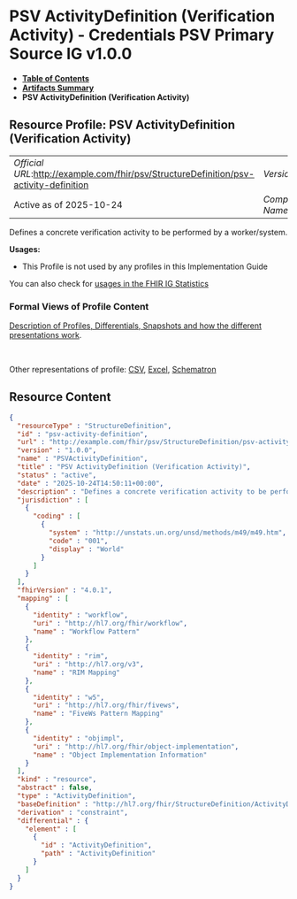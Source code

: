 # PSV ActivityDefinition (Verification Activity) - Credentials PSV Primary Source IG v1.0.0

* [**Table of Contents**](toc.md)
* [**Artifacts Summary**](artifacts.md)
* **PSV ActivityDefinition (Verification Activity)**

## Resource Profile: PSV ActivityDefinition (Verification Activity) 

| | |
| :--- | :--- |
| *Official URL*:http://example.com/fhir/psv/StructureDefinition/psv-activity-definition | *Version*:1.0.0 |
| Active as of 2025-10-24 | *Computable Name*:PSVActivityDefinition |

 
Defines a concrete verification activity to be performed by a worker/system. 

**Usages:**

* This Profile is not used by any profiles in this Implementation Guide

You can also check for [usages in the FHIR IG Statistics](https://packages2.fhir.org/xig/credentials-psv-primarysource|current/StructureDefinition/psv-activity-definition)

### Formal Views of Profile Content

 [Description of Profiles, Differentials, Snapshots and how the different presentations work](http://build.fhir.org/ig/FHIR/ig-guidance/readingIgs.html#structure-definitions). 

 

Other representations of profile: [CSV](StructureDefinition-psv-activity-definition.csv), [Excel](StructureDefinition-psv-activity-definition.xlsx), [Schematron](StructureDefinition-psv-activity-definition.sch) 



## Resource Content

```json
{
  "resourceType" : "StructureDefinition",
  "id" : "psv-activity-definition",
  "url" : "http://example.com/fhir/psv/StructureDefinition/psv-activity-definition",
  "version" : "1.0.0",
  "name" : "PSVActivityDefinition",
  "title" : "PSV ActivityDefinition (Verification Activity)",
  "status" : "active",
  "date" : "2025-10-24T14:50:11+00:00",
  "description" : "Defines a concrete verification activity to be performed by a worker/system.",
  "jurisdiction" : [
    {
      "coding" : [
        {
          "system" : "http://unstats.un.org/unsd/methods/m49/m49.htm",
          "code" : "001",
          "display" : "World"
        }
      ]
    }
  ],
  "fhirVersion" : "4.0.1",
  "mapping" : [
    {
      "identity" : "workflow",
      "uri" : "http://hl7.org/fhir/workflow",
      "name" : "Workflow Pattern"
    },
    {
      "identity" : "rim",
      "uri" : "http://hl7.org/v3",
      "name" : "RIM Mapping"
    },
    {
      "identity" : "w5",
      "uri" : "http://hl7.org/fhir/fivews",
      "name" : "FiveWs Pattern Mapping"
    },
    {
      "identity" : "objimpl",
      "uri" : "http://hl7.org/fhir/object-implementation",
      "name" : "Object Implementation Information"
    }
  ],
  "kind" : "resource",
  "abstract" : false,
  "type" : "ActivityDefinition",
  "baseDefinition" : "http://hl7.org/fhir/StructureDefinition/ActivityDefinition",
  "derivation" : "constraint",
  "differential" : {
    "element" : [
      {
        "id" : "ActivityDefinition",
        "path" : "ActivityDefinition"
      }
    ]
  }
}

```
